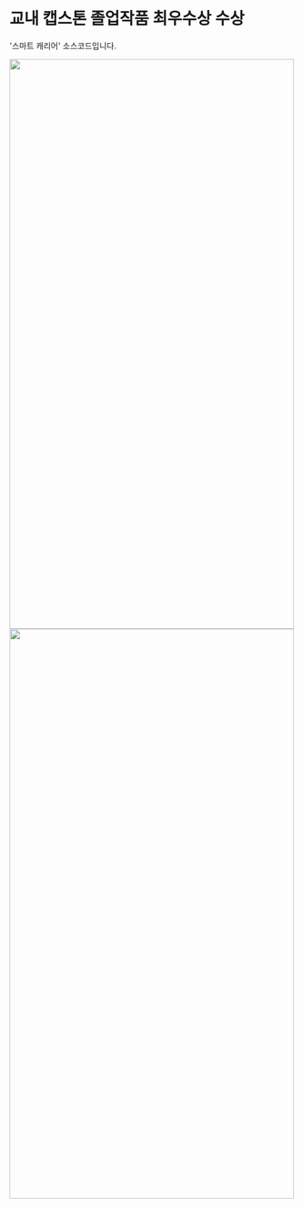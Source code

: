 # 교내 캡스톤 졸업작품 최우수상 수상
'스마트 캐리어' 소스코드입니다.

<img src="https://user-images.githubusercontent.com/85730066/170670134-a8ff4867-6d13-41ab-9301-3f515babba6c.jpg" width="500" height="1000">      <img src="https://user-images.githubusercontent.com/85730066/170671794-dccb5b39-c44c-48fb-8a0c-05a21fac7a69.jpg" width="500" height="1000">

